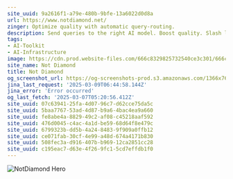 ```yaml
---
site_uuid: 9a2616f1-a79e-480b-9bfe-13a6022d0d8a
url: https://www.notdiamond.net/
zinger: Optimize quality with automatic query-routing.
description: Send queries to the right AI model. Boost quality. Slash latency and costs. All in a single line of code.
tags:
- AI-Toolkit
- AI-Infrastructure
image: https://cdn.prod.website-files.com/666c8329825732540ce3c301/666c8329825732540ce3c365_webclip.png
site_name: Not Diamond
title: Not Diamond
og_screenshot_url: https://og-screenshots-prod.s3.amazonaws.com/1366x768/80/false/5cebfb5962687c9da9e393580f9d4cad96647fa1ba2038f837ad51a64f78ed35.jpeg
jina_last_request: '2025-03-09T06:44:58.144Z'
jina_error: 'Error occurred'
og_last_fetch: '2025-03-07T05:20:56.412Z'
site_uuid: 07c63941-25fa-4d07-96c7-d62cce75da5c
site_uuid: 5baa7767-53ad-4d87-b9a6-4bac4ea9a660
site_uuid: fe8abe4a-8829-49c2-af08-c45218aaf592
site_uuid: 476d0045-c4ac-4a1d-be59-68d64f8e479c
site_uuid: 6799323b-dd5b-4a24-8483-9f909a0ffb12
site_uuid: ce071fab-30cf-4e99-a48d-674a4171b830
site_uuid: 508fec3a-d916-407b-b969-12ca2851cc28
site_uuid: c195eac7-d63e-4f26-9fc1-5cd7effdb1f0
---
```


![NotDiamond Hero](https://i.imgur.com/8WPnmmG.png)
